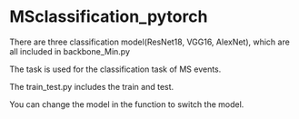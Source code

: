 # MSclassification_pytorch
There are three classification model(ResNet18, VGG16, AlexNet), which are all included in backbone_Min.py

The task is used for the classification task of MS events.

The train_test.py includes the train and test.

You can change the model in the function to switch the model.
